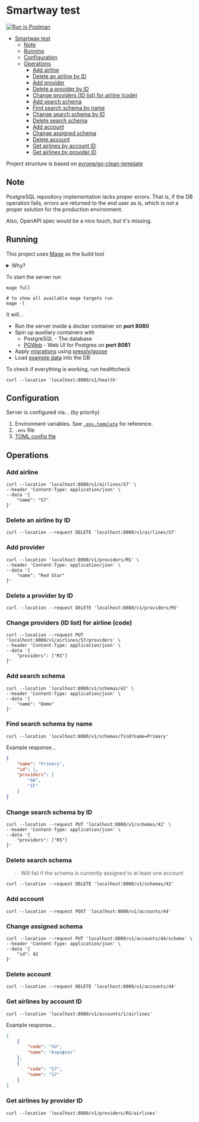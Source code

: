 # Smartway test

[![Run in Postman](https://run.pstmn.io/button.svg)](https://app.getpostman.com/run-collection/18839470-3aee72e0-6b99-454a-8ddf-a4ed483b2444?action=collection%2Ffork&source=rip_markdown&collection-url=entityId%3D18839470-3aee72e0-6b99-454a-8ddf-a4ed483b2444%26entityType%3Dcollection%26workspaceId%3Dae41c6ce-f7e9-4fdd-9855-aaa4689acb54)

<!--toc:start-->
- [Smartway test](#smartway-test)
  - [Note](#note)
  - [Running](#running)
  - [Configuration](#configuration)
  - [Operations](#operations)
    - [Add airline](#add-airline)
    - [Delete an airline by ID](#delete-an-airline-by-id)
    - [Add provider](#add-provider)
    - [Delete a provider by ID](#delete-a-provider-by-id)
    - [Change providers (ID list) for airline (code)](#change-providers-id-list-for-airline-code)
    - [Add search schema](#add-search-schema)
    - [Find search schema by name](#find-search-schema-by-name)
    - [Change search schema by ID](#change-search-schema-by-id)
    - [Delete search schema](#delete-search-schema)
    - [Add account](#add-account)
    - [Change assigned schema](#change-assigned-schema)
    - [Delete account](#delete-account)
    - [Get airlines by account ID](#get-airlines-by-account-id)
    - [Get airlines by provider ID](#get-airlines-by-provider-id)
<!--toc:end-->

Project structure is based on [evrone/go-clean-template](https://github.com/evrone/go-clean-template)

## Note

PostgreSQL repository implementation lacks proper errors.
That is, if the DB operation fails, errors are returned to the end user as is, which is not
a proper solution for the production environment.

Also, OpenAPI spec would be a nice touch, but it's missing.

## Running

This project uses [Mage](https://magefile.org/) as the build tool

<details>
<summary>Why?</summary>

From the [Mage](https://magefile.org/) website...

> Makefiles are hard to read and hard to write. Mostly because makefiles are
> essentially fancy bash scripts with significant white space and
> additional make-related syntax.
>
> Mage lets you have multiple magefiles, name your magefiles whatever
> you want, and they’re easy to customize for multiple operating systems.
> Mage has no dependencies (aside from go) and runs just fine on all major
> operating systems, whereas make generally uses bash which is not well
> supported on Windows. Go is superior to bash for any non-trivial task
> involving branching, looping, anything that’s not just straight line
> execution of commands. And if your project is written in Go, why
> introduce another language as idiosyncratic as bash?
> Why not use the language your contributors are already comfortable with?

</details>

To start the server run

```shell
mage full

# to show all available mage targets run
mage -l
```

It will...

- Run the server inside a docker container on **port 8080**
- Spin up auxiliary containers with
    - PostgreSQL - The database
    - [PGWeb](https://github.com/sosedoff/pgweb) - Web UI for Postgres on **port 8081**
- Apply [migrations](./migrations) using [pressly/goose](https://github.com/pressly/goose)
- Load [example data](./example-data.sql) into the DB

To check if everything is working, run healthcheck

```shell
curl --location 'localhost:8080/v1/health'
```

## Configuration

Server is configured via... (by priority)

1. Environment variables. See [`.env.template`](./.env.template) for reference.
2. `.env` file
3. [TOML config file](./config/config.toml)

## Operations

### Add airline

```shell
curl --location 'localhost:8080/v1/airlines/S7' \
--header 'Content-Type: application/json' \
--data '{
    "name": "S7"
}'
```

### Delete an airline by ID

```shell
curl --location --request DELETE 'localhost:8080/v1/airlines/S7'
```

### Add provider

```shell
curl --location 'localhost:8080/v1/providers/RS' \
--header 'Content-Type: application/json' \
--data '{
    "name": "Red Star"
}'
```

### Delete a provider by ID

```shell
curl --location --request DELETE 'localhost:8080/v1/providers/RS'
```

### Change providers (ID list) for airline (code)

```shell
curl --location --request PUT 'localhost:8080/v1/airlines/S7/providers' \
--header 'Content-Type: application/json' \
--data '{
    "providers": ["RS"]
}'
```

### Add search schema

```shell
curl --location 'localhost:8080/v1/schemas/42' \
--header 'Content-Type: application/json' \
--data '{
    "name": "Demo"
}'
```

### Find search schema by name

```shell
curl --location 'localhost:8080/v1/schemas/find?name=Primary'
```

Example response...

```json
{
    "name": "Primary",
    "id": 1,
    "providers": [
        "AA",
        "IF"
    ]
}
```

### Change search schema by ID

```shell
curl --location --request PUT 'localhost:8080/v1/schemas/42' \
--header 'Content-Type: application/json' \
--data '{
    "providers": ["RS"]
}'
```

### Delete search schema

> Will fail if the schema is currently assigned to at least one account

```shell
curl --location --request DELETE 'localhost:8080/v1/schemas/42'
```

### Add account

```shell
curl --location --request POST 'localhost:8080/v1/accounts/44'
```

### Change assigned schema

```shell
curl --location --request PUT 'localhost:8080/v1/accounts/44/schema' \
--header 'Content-Type: application/json' \
--data '{
    "id": 42
}'
```

### Delete account

```shell
curl --location --request DELETE 'localhost:8080/v1/accounts/44'
```

### Get airlines by account ID

```shell
curl --location 'localhost:8080/v1/accounts/1/airlines'
```

Example response...


```json
[
    {
        "code": "SU",
        "name": "Аэрофлот"
    },
    {
        "code": "S7",
        "name": "S7"
    }
]
```

### Get airlines by provider ID

```shell
curl --location 'localhost:8080/v1/providers/RS/airlines'
```
